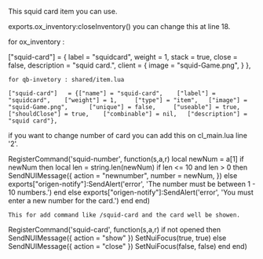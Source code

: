This squid card item you can use.

 exports.ox_inventory:closeInventory() you can change this at line 18.

for ox_inventory :

["squid-card"] = {
		label = "squidcard",
		weight = 1,
		stack = true,
		close = false,
		description = "squid card.",
		client = {
			image = "squid-Game.png",
		}
	},
    
    for qb-invetory : shared/item.lua

    ["squid-card"] 	 = {["name"] = "squid-card",	["label"] = "squidcard", 	["weight"] = 1, 	["type"] = "item", 	 ["image"] = "squid-Game.png", 		["unique"] = false, 	["useable"] = true, 	["shouldClose"] = true,    ["combinable"] = nil,   ["description"] = "squid card"},


if you want to change number of card you can add this on cl_main.lua line '2'.
 
 RegisterCommand('squid-number', function(s,a,r)
    local newNum = a[1]
    if newNum then 
        local len = string.len(newNum)
        if len <= 10 and len > 0 then
            SendNUIMessage({
                action = "newnumber",
                number = newNum,
         })
        else
            exports["origen-notify"]:SendAlert('error', 'The number must be between 1 - 10 numbers.')
        end
    else
        exports["origen-notify"]:SendAlert('error', 'You must enter a new number for the card.')
    end
end)
 

    This for add command like /squid-card and the card well be showen.

RegisterCommand('squid-card', function(s,a,r)
    if not opened then
        SendNUIMessage({
            action = "show"
        })
        SetNuiFocus(true, true)
    else
        SendNUIMessage({
            action = "close"
        })
        SetNuiFocus(false, false)
    end
end) 
